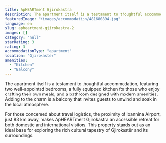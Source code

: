 ```yaml
---
title: ApHEARTment Gjirokastra
description: The apartment itself is a testament to thoughtful accommodation, featuring two well-appointed bedrooms, a fully equipped kitchen for those who enjoy crafting th
featuredImage: "/images/accommodation/481680894.jpg"
language: en
slug: apheartment-gjirokastra-2
images: []
category: "null"
starRating: 3
rating: 3
accommodationType: "apartment"
location: "Gjirokastër"
amenities:
  - "Kitchen"
  - "Balcony"
---
```


The apartment itself is a testament to thoughtful accommodation, featuring two well-appointed bedrooms, a fully equipped kitchen for those who enjoy crafting their own meals, and a bathroom designed with modern amenities. Adding to the charm is a balcony that invites guests to unwind and soak in the local atmosphere.

For those concerned about travel logistics, the proximity of Ioannina Airport, just 83 km away, makes ApHEARTment Gjirokastra an accessible retreat for both domestic and international visitors. This property stands out as an ideal base for exploring the rich cultural tapestry of Gjirokastër and its surroundings.

